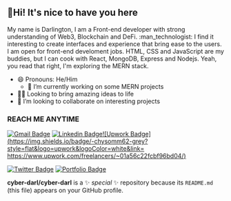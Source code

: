## :wave:Hi! It's nice to have you here 

<p> My name is Darlington, I am a Front-end developer with strong understanding of Web3, Blockchain and DeFi. :man_technologist: I find it interesting to create interfaces and experience that bring ease to the users. I am open for front-end develoment jobs. HTML, CSS and JavaScript are my buddies, but I can cook with React, MongoDB, Express and Nodejs. Yeah, you read that right, I'm exploring the MERN stack.</p>

- 😄 Pronouns: He/Him
  - 🔭 I’m currently working on some MERN projects
- :man_office_worker: Looking to bring amazing ideas to life
- 👯 I’m looking to collaborate on interesting projects

### REACH ME ANYTIME

[![Gmail Badge](https://img.shields.io/badge/-cyberdarlington@gmail.com-c14438?style=flat&logo=Gmail&logoColor=white&link=mailto:cyberdarlington@gmail.com)](mailto:cyberdarlington@gmail.com)
[![Linkedin Badge](https://img.shields.io/badge/-LinkedIn-0e76a8?style=flat&logo=Linkedin&logoColor=white&link=https://www.linkedin.com/in/darlington-onos/)](https://www.linkedin.com/in/darlington-onos/)[![Upwork Badge](https://img.shields.io/badge/-chysomm62-grey?style=flat&logo=upwork&logoColor=white&link=
https://www.upwork.com/freelancers/~01a56c22fcbf96bd04/)](
https://www.upwork.com/freelancers/~01a56c22fcbf96bd04/) 

  [![Twitter Badge](https://img.shields.io/badge/-preda-00acee?style=flat&logo=twitter&logoColor=white&link=https://twitter.com/chisompreda/)](https://www.twitter.com/chisompreda/) [![Portfolio Badge](https://img.shields.io/badge/portfolio-web-blue?style=flat&link=https://chysomm62.github.io/)](https://chysomm62.github.io/)

**cyber-darl/cyber-darl** is a ✨ _special_ ✨ repository because its `README.md` (this file) appears on your GitHub profile.
